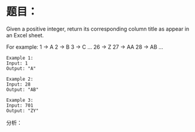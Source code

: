 题目：
==
Given a positive integer, return its corresponding column title as appear in an Excel sheet.

For example:
    1 -> A
    2 -> B
    3 -> C
    ...
    26 -> Z
    27 -> AA
    28 -> AB 
    ...
```
Example 1:
Input: 1
Output: "A"
```
```
Example 2:
Input: 28
Output: "AB"
```
```
Example 3:
Input: 701
Output: "ZY"
```
分析：
